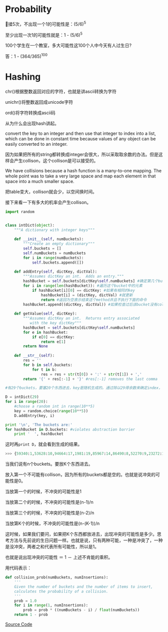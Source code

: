 # Probability

🎲揉5次，不出现一个1的可能性是：(5/6)<sup>5</sup>

至少出现一次1的可能性就是：1 - (5/6)<sup>5</sup>

100个学生在一个教室，多大可能性这100个人中今天有人过生日?

答：1 - (364/365)<sup>100<sup>

# Hashing

chr()根据整数返回对应的字符，也就是讲ascii转换为字符

unichr()将整数返回成unicode字符

ord()将字符转换成ascii码

从为什么会出现hash讲起。

convert the key to an integer and then use that integer to index into a list, which can be done in constant time because values of any object can be easily converted to an integer.

因为如果把所有的string都转换成integer会很大，所以采取取余数的办法。但是这样会产生collison，这个collison是可以接受的。

We have collisions because a hash function is a many-to-one mapping. The whole point was to take a very large space and map each element in that space into a much smaller space.

把table变大，collison就会少，以空间换时间。

接下来看一下有多大的机率会产生collison。

```python
import random


class intDict(object):
    """A dictionary with integer keys"""
    
    def __init__(self, numBuckets):
        """Create an empty dictionary"""
        self.buckets = []
        self.numBuckets = numBuckets
        for i in range(numBuckets):
            self.buckets.append([])
            
    def addEntry(self, dictKey, dictVal):
        """Assumes dictKey an int.  Adds an entry."""
        hashBucket = self.buckets[dictKey%self.numBuckets] #确定第几个bucket
        for i in range(len(hashBucket)): #遍历这个bucket中的元素
            if hashBucket[i][0] == dictKey: #如果有相同的key
                hashBucket[i] = (dictKey, dictVal) #就更新
                return #返回为空表示结束这个method并且不执行下面的命令
        hashBucket.append((dictKey, dictVal)) #如果检查过后该bucket没有collison，则把这个tuple添加到该bucket。
        
    def getValue(self, dictKey):
        """Assumes dictKey an int.  Returns entry associated
           with the key dictKey"""
        hashBucket = self.buckets[dictKey%self.numBuckets]
        for e in hashBucket:
            if e[0] == dictKey:
                return e[1]
        return None
    
    def __str__(self):
        res = ''
        for b in self.buckets:
            for t in b:
                res = res + str(t[0]) + ':' + str(t[1]) + ','
        return '{' + res[:-1] + '}' #res[:-1] removes the last comma

#有29个buckets，要塞20个东西进去，key是随机生成的。通过除以29得余数来确定index，也就是存入这29个当中的第几个bucket。

D = intDict(29) 
for i in range(20):
    #choose a random int in range(10**5)
    key = random.choice(range(10**5))
    D.addEntry(key, i)

print '\n', 'The buckets are:'
for hashBucket in D.buckets: #violates abstraction barrier
    print '  ', hashBucket
```
这时再`print D`，就会看到生成的结果。

```python
>>> {59340:1,53628:10,94664:17,1981:19,85967:14,86490:8,52270:9,23272:13,6918:5,13704:6,85104:3,3266:11,64630:15,55438:18,61589:0,28358:2,72409:4,9567:7,76674:12,5653:16}
```
当我们说有n个buckets。要放K个东西进去。

放入第一个不可能有collison，因为所有的buckets都是空的。也就是说冲突的可能性是0。

当放第一个的时候，不冲突的可能性是1

当放第二个的时候，不冲突的可能性是(n-1)/n

当放第三个的时候，不冲突的可能性是(n-2)/n

当放第K个的时候，不冲突的可能性是(n-(K-1))/n

这时候，如果我们要问，如果把K个东西都放进去，出现冲突的可能性是多少。思考方法与先前说的生日问题一样。也就是说，只有两种可能，一种是冲突了，一种是没冲突，两者之和代表所有可能性，所以是1。

也就是说出现冲突的可能性 ＝ 1 － 上述不肯能的乘积。

用代码表示：

```python
def collision_prob(numBuckets, numInsertions):
    '''
    Given the number of buckets and the number of items to insert, 
    calculates the probability of a collision.
    '''
    prob = 1.0
    for i in range(1, numInsertions):
        prob = prob * ((numBuckets - i) / float(numBuckets))
    return 1 - prob
```
[Source Code](https://github.com/nickyfoto/Blog/blob/master/MIT.6.00.2x/code/files_finger_exercises_intDictTests.py)
